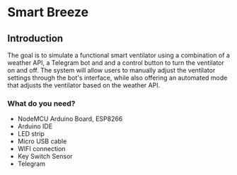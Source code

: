# Smart Breeze

## Introduction
The goal is to simulate a functional smart ventilator using a combination of a weather API, a Telegram bot and and a control button to turn the ventilator on and off. The system will allow users to manually adjust the ventilator settings through the bot's interface, while also offering an automated mode that adjusts the ventilator based on the weather API. 

### What do you need?
* NodeMCU Arduino Board, ESP8266
* Arduino IDE
* LED strip
* Micro USB cable
* WIFI connection
* Key Switch Sensor
* Telegram